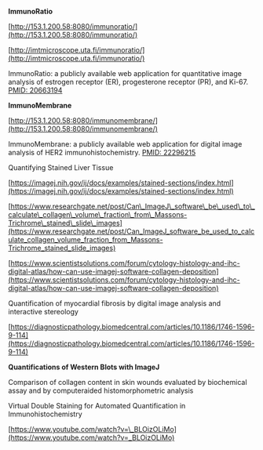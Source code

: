 **ImmunoRatio**

[http://153.1.200.58:8080/immunoratio/](http://153.1.200.58:8080/immunoratio/)

[http://imtmicroscope.uta.fi/immunoratio/](http://imtmicroscope.uta.fi/immunoratio/)

ImmunoRatio: a publicly available web application for quantitative image analysis of estrogen receptor \(ER\), progesterone receptor \(PR\), and Ki-67. [PMID: 20663194](https://www.ncbi.nlm.nih.gov/pubmed/20663194)

**ImmunoMembrane**

[http://153.1.200.58:8080/immunomembrane/](http://153.1.200.58:8080/immunomembrane/)

ImmunoMembrane: a publicly available web application for digital image analysis of HER2 immunohistochemistry. [PMID: 22296215](https://www.ncbi.nlm.nih.gov/pubmed/22296215)

Quantifying Stained Liver Tissue

[https://imagej.nih.gov/ij/docs/examples/stained-sections/index.html](https://imagej.nih.gov/ij/docs/examples/stained-sections/index.html)

[https://www.researchgate.net/post/Can\_ImageJ\_software\_be\_used\_to\_calculate\_collagen\_volume\_fraction\_from\_Massons-Trichrome\_stained\_slide\_images](https://www.researchgate.net/post/Can_ImageJ_software_be_used_to_calculate_collagen_volume_fraction_from_Massons-Trichrome_stained_slide_images)

[https://www.scientistsolutions.com/forum/cytology-histology-and-ihc-digital-atlas/how-can-use-imagej-software-collagen-deposition](https://www.scientistsolutions.com/forum/cytology-histology-and-ihc-digital-atlas/how-can-use-imagej-software-collagen-deposition)

Quantification of myocardial fibrosis by digital image analysis and interactive stereology

[https://diagnosticpathology.biomedcentral.com/articles/10.1186/1746-1596-9-114](https://diagnosticpathology.biomedcentral.com/articles/10.1186/1746-1596-9-114)

**Quantifications of Western Blots with ImageJ**

Comparison of collagen content in skin wounds evaluated by biochemical assay and by computeraided histomorphometric analysis

Virtual Double Staining for Automated Quantification in Immunohistochemistry

[https://www.youtube.com/watch?v=\_BLOizOLiMo](https://www.youtube.com/watch?v=_BLOizOLiMo)

